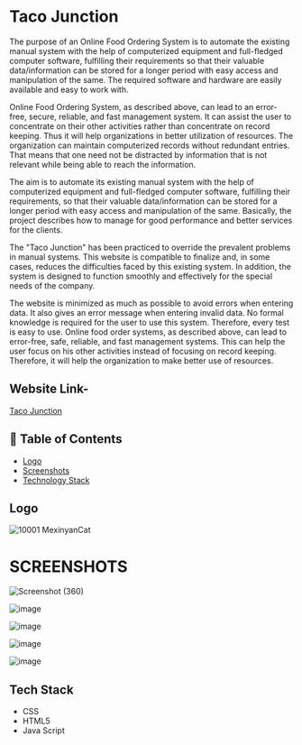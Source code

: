 # Taco Junction


The purpose of an Online Food Ordering System is to automate the existing manual system with the help of computerized equipment and full-fledged computer software, fulfilling their requirements so that their valuable data/information can be stored for a longer period with easy access and manipulation of the same. The required software and hardware are easily available and easy to work with.

Online Food Ordering System, as described above, can lead to an error-free, secure, reliable, and fast management system. It can assist the user to concentrate on their other activities rather than concentrate on record keeping. Thus it will help organizations in better utilization of resources. The organization can maintain computerized records without redundant entries. That means that one need not be distracted by information that is not relevant while being able to reach the information.

The aim is to automate its existing manual system with the help of computerized equipment and full-fledged computer software, fulfilling their requirements, so that their valuable data/information can be stored for a longer period with easy access and manipulation of the same. Basically, the project describes how to manage for good performance and better services for the clients.

The "Taco Junction" has been practiced to override the prevalent problems in manual systems. This website is compatible to finalize and, in some cases, reduces the difficulties faced by this existing system. In addition, the system is designed to function smoothly and effectively for the special needs of the company.

The website is minimized as much as possible to avoid errors when entering data. It also gives an error message when entering invalid data. No formal knowledge is required for the user to use this system. Therefore, every test is easy to use. Online food order systems, as described above, can lead to error-free, safe, reliable, and fast management systems. This can help the user focus on his other activities instead of focusing on record keeping. Therefore, it will help the organization to make better use of resources.

## Website Link-
<a href="https://aditheripper.github.io/Taco-Jn/">Taco Junction</a>

## 📝 Table of Contents
- [Logo](#logo)
- [Screenshots](#screenshots)
- [Technology Stack](#tech_stack)


## Logo <a name = "logo"></a>
![10001 MexinyanCat](https://user-images.githubusercontent.com/105660945/236660940-6908d826-2766-4a0f-96db-e72f7645e2ac.gif)


# SCREENSHOTS <a name="screenshots"></a>
![Screenshot (360)](https://user-images.githubusercontent.com/105660945/236660849-31e6ed98-486f-4192-b702-1de4f129e447.png)


![image](https://user-images.githubusercontent.com/105660945/236660761-a05da1c9-e248-4ac6-8d65-3dbf346e7c28.png)

![image](https://user-images.githubusercontent.com/105660945/236660771-7566d6c6-0296-45d0-9e9e-29c76792dd8a.png)

![image](https://user-images.githubusercontent.com/105660945/236660785-de8275fe-13b6-451d-8384-02e9d8cb79e1.png)

![image](https://user-images.githubusercontent.com/105660945/236660816-9b9ef31f-a6f1-424a-b00e-c3b2d27058cd.png)


## Tech Stack <a name = "tech_stack"></a>

- CSS
- HTML5
- Java Script

